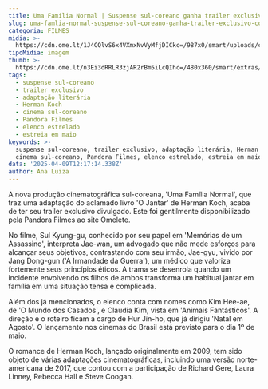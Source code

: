 ```yaml
---
title: Uma Família Normal | Suspense sul-coreano ganha trailer exclusivo; confira
slug: uma-famlia-normal-suspense-sul-coreano-ganha-trailer-exclusivo-confira
categoria: FILMES
midia: >-
  https://cdn.ome.lt/1J4CQlvS6x4VXmxNvVyMfjDICkc=/987x0/smart/uploads/conteudo/fotos/sul.png
tipoMidia: imagem
thumb: >-
  https://cdn.ome.lt/n3Ei3dRRLR3zjAR2rBm5iLcQIhc=/480x360/smart/extras/conteudos/sul.png
tags:
  - suspense sul-coreano
  - trailer exclusivo
  - adaptação literária
  - Herman Koch
  - cinema sul-coreano
  - Pandora Filmes
  - elenco estrelado
  - estreia em maio
keywords: >-
  suspense sul-coreano, trailer exclusivo, adaptação literária, Herman Koch,
  cinema sul-coreano, Pandora Filmes, elenco estrelado, estreia em maio
data: '2025-04-09T12:17:14.338Z'
author: Ana Luiza
---
```


A nova produção cinematográfica sul-coreana, 'Uma Família Normal', que traz uma adaptação do aclamado livro 'O Jantar' de Herman Koch, acaba de ter seu trailer exclusivo divulgado. Este foi gentilmente disponibilizado pela Pandora Filmes ao site Omelete. 

No filme, Sul Kyung-gu, conhecido por seu papel em 'Memórias de um Assassino', interpreta Jae-wan, um advogado que não mede esforços para alcançar seus objetivos, contrastando com seu irmão, Jae-gyu, vivido por Jang Dong-gun ('A Irmandade da Guerra'), um médico que valoriza fortemente seus princípios éticos. A trama se desenrola quando um incidente envolvendo os filhos de ambos transforma um habitual jantar em família em uma situação tensa e complicada.

Além dos já mencionados, o elenco conta com nomes como Kim Hee-ae, de 'O Mundo dos Casados', e Claudia Kim, vista em 'Animais Fantásticos'. A direção e o roteiro ficam a cargo de Hur Jin-ho, que já dirigiu 'Natal em Agosto'. O lançamento nos cinemas do Brasil está previsto para o dia 1º de maio.

O romance de Herman Koch, lançado originalmente em 2009, tem sido objeto de várias adaptações cinematográficas, incluindo uma versão norte-americana de 2017, que contou com a participação de Richard Gere, Laura Linney, Rebecca Hall e Steve Coogan.
